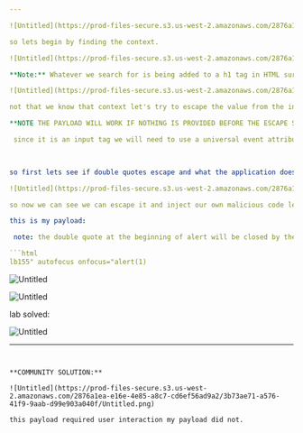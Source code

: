 ```yaml
---

![Untitled](https://prod-files-secure.s3.us-west-2.amazonaws.com/2876a1ea-e16e-4e85-a8c7-cd6ef56ad9a2/bb71f3dd-eda3-4236-94aa-eae1cad0f66d/Untitled.png)

so lets begin by finding the context. 

![Untitled](https://prod-files-secure.s3.us-west-2.amazonaws.com/2876a1ea-e16e-4e85-a8c7-cd6ef56ad9a2/7a5c1b4a-9ac1-4619-9874-fe50676094a3/Untitled.png)

**Note:** Whatever we search for is being added to a h1 tag in HTML surrounded by single quotes. 

![Untitled](https://prod-files-secure.s3.us-west-2.amazonaws.com/2876a1ea-e16e-4e85-a8c7-cd6ef56ad9a2/7b52e0aa-5d55-4a86-9411-1c7a5d2fb7ac/Untitled.png)

not that we know that context let's try to escape the value from the input tag first by giving a random value before the double quotes we will use to flee because is we supply just a double quote we will escape our value without not first being assigned making it difficult for us to look for our reflected result also nothing else will be reflected. 

**NOTE THE PAYLOAD WILL WORK IF NOTHING IS PROVIDED BEFORE THE ESCAPE SEQUENCE< BUT FOR TESTING WE SHOULD INCLUDE A CANARY BEFORE OUR ESCAPSE.** 

 since it is an input tag we will need to use a universal event attribute like onfocus and autofocus to call our alert 

 

so first lets see if double quotes escape and what the application does with the character at the end: 

![Untitled](https://prod-files-secure.s3.us-west-2.amazonaws.com/2876a1ea-e16e-4e85-a8c7-cd6ef56ad9a2/b5bdbc78-7c9e-4b9a-88bc-641bbb4a6d39/Untitled.png)

so now we can see we can escape it and inject our own malicious code lets use the onfocus event handler.

this is my payload: 

 note: the double quote at the beginning of alert will be closed by the single quote from the original value attribute. 

```html
lb155" autofocus onfocus="alert(1)
```

![Untitled](https://prod-files-secure.s3.us-west-2.amazonaws.com/2876a1ea-e16e-4e85-a8c7-cd6ef56ad9a2/0296608f-70fa-4a96-8c6e-4264e689cf83/Untitled.png)

![Untitled](https://prod-files-secure.s3.us-west-2.amazonaws.com/2876a1ea-e16e-4e85-a8c7-cd6ef56ad9a2/c0f28141-3df3-4884-81fa-7bf011ff6ad9/Untitled.png)

lab solved: 

![Untitled](https://prod-files-secure.s3.us-west-2.amazonaws.com/2876a1ea-e16e-4e85-a8c7-cd6ef56ad9a2/caa9a352-83a0-46c9-8a36-c7172e2123b2/Untitled.png)

---
```


**COMMUNITY SOLUTION:**

![Untitled](https://prod-files-secure.s3.us-west-2.amazonaws.com/2876a1ea-e16e-4e85-a8c7-cd6ef56ad9a2/3b73ae71-a576-41f9-9aab-d99e903a040f/Untitled.png)

this payload required user interaction my payload did not.
